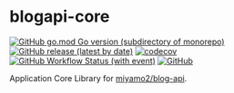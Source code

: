 # blogapi-core

[![GitHub go.mod Go version (subdirectory of monorepo)](https://img.shields.io/github/go-mod/go-version/miyamo2/blogapi-core?logo=go)](https://img.shields.io/github/go-mod/go-version/miyamo2/blogapi-core?logo=go)
[![GitHub release (latest by date)](https://img.shields.io/github/v/release/miyamo2/blogapi-core)](https://img.shields.io/github/v/release/miyamo2/blogapi-core)
[![codecov](https://codecov.io/github/miyamo2/blogapi-core/graph/badge.svg?token=UZP9Y5LPES)](https://codecov.io/github/miyamo2/blogapi-core)
[![GitHub Workflow Status (with event)](https://img.shields.io/github/actions/workflow/status/miyamo2/blogapi-core/release.yaml?event=release&logo=github%20actions)](https://github.com/miyamo2/blogapi-core/actions?query=workflow%3Arelease)
[![GitHub](https://img.shields.io/github/license/miyamo2/blogapi-core)](https://img.shields.io/github/license/miyamo2/blogapi-core)

Application Core Library for [miyamo2/blog-api](https://github.com/miyamo2/blogapi).
